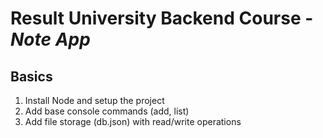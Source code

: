 # Result University Backend Course - _Note App_

## Basics

1. Install Node and setup the project
2. Add base console commands (add, list)
3. Add file storage (db.json) with read/write operations
